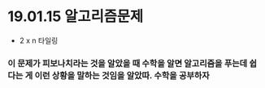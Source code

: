 # 19.01.15 알고리즘문제
- 2 x n 타일링 

### 이 문제가 피보나치라는 것을 알았을 때 수학을 알면 알고리즘을 푸는데 쉽다는 게 이런 상황을 말하는 것임을 알았따. 수학을 공부하자